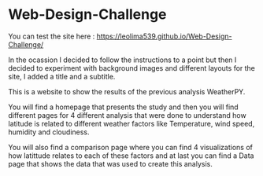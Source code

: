 # Web-Design-Challenge

You can test the site here : https://leolima539.github.io/Web-Design-Challenge/

In the ocassion I decided to follow the instructions to a point but then I decided to experiment with background images and different layouts for the site, I added a title and a subtitle.

This is a website to show the results of the previous analysis WeatherPY.

You will find a homepage that presents the study and then you will find different pages for 4 different analysis that were done to understand how latitude is related to different weather factors like Temperature, wind speed, humidity and cloudiness.

You will also find a comparison page where you can find 4 visualizations of how latittude relates to each of these factors and at last you can find a Data page that shows the data that was used to create this analysis.